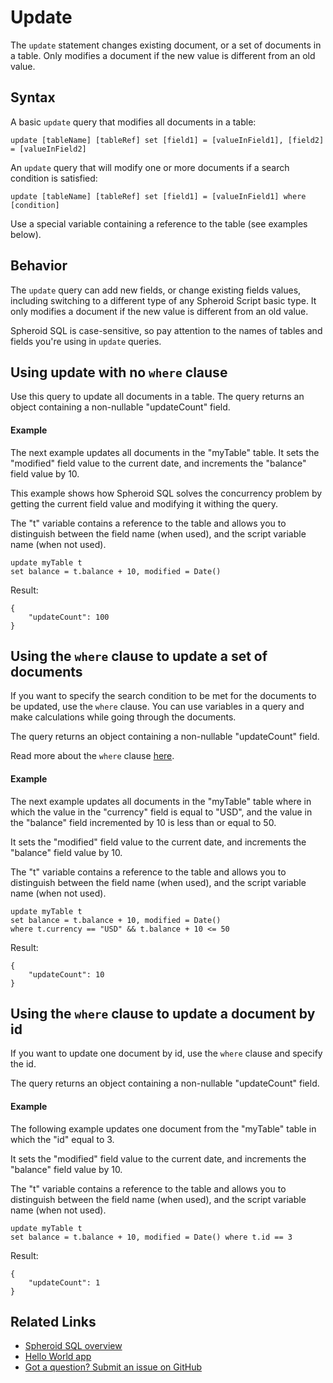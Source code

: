# Update

The `update` statement changes existing document, or a set of documents in a table.
Only modifies a document if the new value is different from an old value.

## Syntax

A basic `update` query that modifies all documents in a table:

```
update [tableName] [tableRef] set [field1] = [valueInField1], [field2] = [valueInField2]
```

An `update` query that will modify one or more documents if a search condition is satisfied:

```
update [tableName] [tableRef] set [field1] = [valueInField1] where [condition]
```

Use a special variable containing a reference to the table (see examples below).

## Behavior

The `update` query can add new fields, or change existing fields values, 
including switching to a different type of any Spheroid Script basic type.
It only modifies a document if the new value is different from an old value.

Spheroid SQL is case-sensitive, so pay attention to the names of tables and fields
you're using in `update` queries.

## Using update with no `where` clause

Use this query to update all documents in a table.
The query returns an object containing a non-nullable "updateCount" field.

#### Example

The next example updates all documents in the "myTable" table.
It sets the "modified" field value to the current date,
and increments the "balance" field value by 10.

This example shows how Spheroid SQL solves the concurrency problem
by getting the current field value and modifying it withing the query. 

The "t" variable contains a reference to the table and allows you to distinguish between 
the field name (when used), and the script variable name (when not used).

```
update myTable t
set balance = t.balance + 10, modified = Date()
```

Result:

```
{
    "updateCount": 100
}
```

## Using the `where` clause to update a set of documents

If you want to specify the search condition to be met 
for the documents to be updated, use the `where` clause.
You can use variables in a query and make calculations while going through the documents.

The query returns an object containing a non-nullable "updateCount" field.

Read more about the `where` clause [here](where-clause.md).

#### Example

The next example updates all documents in the "myTable" table where
in which the value in the "currency" field is equal to "USD",
and the value in the "balance" field incremented by 10 is less than or equal to 50.

It sets the "modified" field value to the current date,
and increments the "balance" field value by 10.

The "t" variable contains a reference to the table and allows you to distinguish between 
the field name (when used), and the script variable name (when not used).

```
update myTable t
set balance = t.balance + 10, modified = Date()
where t.currency == "USD" && t.balance + 10 <= 50
```

Result:

```
{
    "updateCount": 10
}
```

## Using the `where` clause to update a document by id

If you want to update one document by id, use the `where` clause and specify the id.

The query returns an object containing a non-nullable "updateCount" field.

#### Example

The following example updates one document from the "myTable" table 
in which the "id" equal to 3.

It sets the "modified" field value to the current date,
and increments the "balance" field value by 10.

The "t" variable contains a reference to the table and allows you to distinguish between 
the field name (when used), and the script variable name (when not used).

```
update myTable t
set balance = t.balance + 10, modified = Date() where t.id == 3

```

Result:

```
{
    "updateCount": 1
}
```

## Related Links

- [Spheroid SQL overview](index.md)
- [Hello World app](https://github.com/SpheroidUniverse/SpheroidScript/tree/master/examples/HelloWorld)
- [Got a question? Submit an issue on GitHub](../submit-an-issue.md)